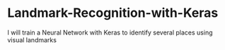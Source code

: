 # Landmark-Recognition-with-Keras
I will train a Neural Network with Keras to identify several places using visual landmarks
